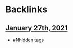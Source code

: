 
# Backlinks
## [January 27th, 2021](<January 27th, 2021.md>)
- #[N](<N.md>)[hidden tags](<hidden tags.md>)

